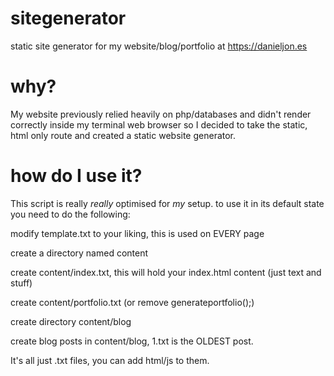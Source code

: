 # sitegenerator
static site generator for my website/blog/portfolio at https://danieljon.es
# why?
My website previously relied heavily on php/databases and didn't render correctly inside my terminal web browser so I decided to take the static, html only route and created a static website generator.
# how do I use it?
This script is really _really_ optimised for _my_ setup. to use it in its default state you need to do the following:

modify template.txt to your liking, this is used on EVERY page

create a directory named content

create content/index.txt, this will hold your index.html content (just text and stuff)

create content/portfolio.txt (or remove generateportfolio();)

create directory content/blog

create blog posts in content/blog, 1.txt is the OLDEST post.

It's all just .txt files, you can add html/js to them.
